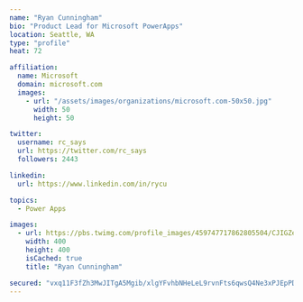 ```yaml
---
name: "Ryan Cunningham"
bio: "Product Lead for Microsoft PowerApps"
location: Seattle, WA
type: "profile"
heat: 72

affiliation:
  name: Microsoft
  domain: microsoft.com
  images:
    - url: "/assets/images/organizations/microsoft.com-50x50.jpg"
      width: 50
      height: 50

twitter:
  username: rc_says
  url: https://twitter.com/rc_says
  followers: 2443

linkedin:
  url: https://www.linkedin.com/in/rycu

topics:
  - Power Apps

images:
  - url: https://pbs.twimg.com/profile_images/459747717862805504/CJIGZejd_400x400.png
    width: 400
    height: 400
    isCached: true
    title: "Ryan Cunningham"

secured: "vxq11F3fZh3MwJITgA5Mgib/xlgYFvhbNHeLeL9rvnFts6qwsQ4Ne3xPJEpPDAawKLXs69IGLa39YM0kPEzP3U3+Q3xoAon/M+bKkYRXh/ODCUfLgffKBU7dx+2tupvzWjfFCl6r+BCvCJx2Xef/n6zVgrNOPZjRa9mDxbX4w6h+QQRuNBi/kZWJ7LjcDrO+4uliTD1IOP5qVBDFyYAu+Ow/uPHsDha1C4kPZNwVyiLIiYPZ6pb91ZukGqGn8LyrxZQxO5pM+2t+hKiAOPsWPHaibyZNmL7tBOIVaGHJGaB+PX+vzR2p+LBA/vff+mMrSx79uGoLmpdHvu9YLjRul9dk8JKrp/SVlI0cyRSaJW2omZvQaY7dHs6PQJjPDeWo6OzKMgJY4cbqDmlnyP4RTdp1p13b0bwGNRis7chTA0Q=;LNcjPlbm7vMxkMCYWL6XnA=="
---
```


